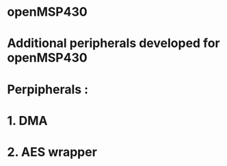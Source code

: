 # openMSP430
# Additional peripherals developed for openMSP430

# Perpipherals :
#   1.  DMA
#   2.  AES wrapper
